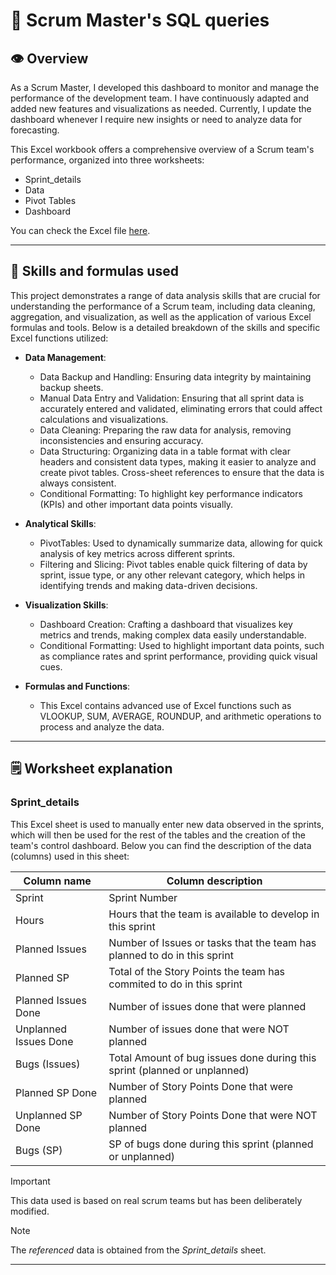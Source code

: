 # :mag_right: Scrum Master's SQL queries

## :eye: Overview

As a Scrum Master, I developed this dashboard to monitor and manage the performance of the development team. I have continuously adapted and added new features and visualizations as needed. Currently, I update the dashboard whenever I require new insights or need to analyze data for forecasting.

This Excel workbook offers a comprehensive overview of a Scrum team's performance, organized into three worksheets:

- Sprint_details
- Data 
- Pivot Tables
- Dashboard

You can check the Excel file [here](https://github.com/XaviVelasco/Scrum-Master-Excel-Dashboard/blob/edf5446b645b270483108baeb54e9e1fd64d4e51/Excel%20-%20Scrum%20Master%20Dashboard.xlsx).

***

## :abacus: Skills and formulas used

This project demonstrates a range of data analysis skills that are crucial for understanding the performance of a Scrum team, including data cleaning, aggregation, and visualization, as well as the application of various Excel formulas and tools. Below is a detailed breakdown of the skills and specific Excel functions utilized:

- **Data Management**:
     - Data Backup and Handling: Ensuring data integrity by maintaining backup sheets.
     - Manual Data Entry and Validation: Ensuring that all sprint data is accurately entered and validated, eliminating errors that could affect calculations and visualizations.
     - Data Cleaning: Preparing the raw data for analysis, removing inconsistencies and ensuring accuracy.
     - Data Structuring: Organizing data in a table format with clear headers and consistent data types, making it easier to analyze and create pivot tables. Cross-sheet references to ensure that the data is always consistent.
     - Conditional Formatting: To highlight key performance indicators (KPIs) and other important data points visually.


- **Analytical Skills**:
     - PivotTables: Used to dynamically summarize data, allowing for quick analysis of key metrics across different sprints.
     - Filtering and Slicing: Pivot tables enable quick filtering of data by sprint, issue type, or any other relevant category, which helps in identifying trends and making data-driven decisions.

- **Visualization Skills**:

     - Dashboard Creation: Crafting a dashboard that visualizes key metrics and trends, making complex data easily understandable.
     - Conditional Formatting: Used to highlight important data points, such as compliance rates and sprint performance, providing quick visual cues.

- **Formulas and Functions**:

     - This Excel contains advanced use of Excel functions such as VLOOKUP, SUM, AVERAGE, ROUNDUP, and arithmetic operations to process and analyze the data.

***

## :spiral_notepad: Worksheet explanation

### Sprint_details

This Excel sheet is used to manually enter new data observed in the sprints, which will then be used for the rest of the tables and the creation of the team's control dashboard.
Below you can find the description of the data (columns) used in this sheet:

| Column name | Column description |
|---|---|
| Sprint | Sprint Number | 
| Hours |Hours that the team is available to develop in this sprint |
| Planned Issues | Number of Issues or tasks that the team has planned to do in this sprint |
| Planned SP | Total of the Story Points the team has commited to do in this sprint |
| Planned Issues Done | Number of issues done that were planned |
| Unplanned Issues Done | Number of issues done that were NOT planned |
| Bugs (Issues) | Total Amount of bug issues done during this sprint (planned or unplanned) |
| Planned SP Done	| Number of Story Points Done that were planned |
| Unplanned SP Done | Number of Story Points Done that were NOT planned |
| Bugs (SP)	| SP of bugs done during this sprint (planned or unplanned) |

> [!IMPORTANT]
> This data used is based on real scrum teams but has been deliberately modified.

> [!NOTE]
> The *referenced* data is obtained from the *Sprint_details* sheet.

***
